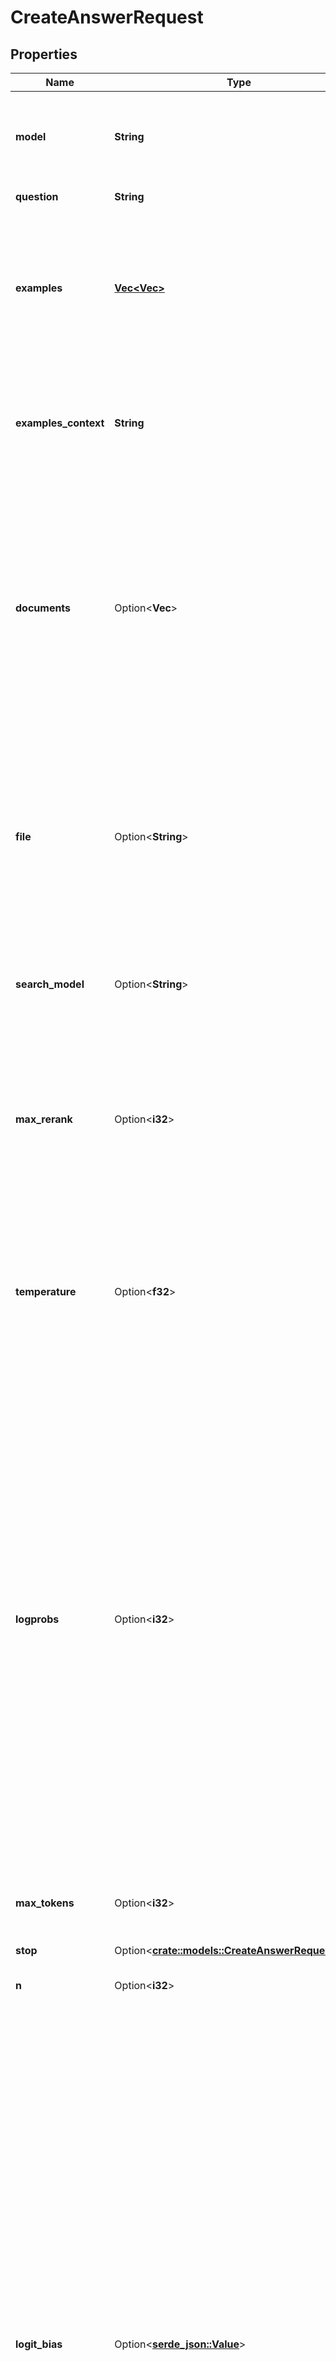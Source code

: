 # CreateAnswerRequest

## Properties

Name | Type | Description | Notes
------------ | ------------- | ------------- | -------------
**model** | **String** | ID of the model to use for completion. You can select one of `ada`, `babbage`, `curie`, or `davinci`. | 
**question** | **String** | Question to get answered. | 
**examples** | [**Vec<Vec<String>>**](array.md) | List of (question, answer) pairs that will help steer the model towards the tone and answer format you'd like. We recommend adding 2 to 3 examples. | 
**examples_context** | **String** | A text snippet containing the contextual information used to generate the answers for the `examples` you provide. | 
**documents** | Option<**Vec<String>**> | List of documents from which the answer for the input `question` should be derived. If this is an empty list, the question will be answered based on the question-answer examples.  You should specify either `documents` or a `file`, but not both.  | [optional]
**file** | Option<**String**> | The ID of an uploaded file that contains documents to search over. See [upload file](/docs/api-reference/files/upload) for how to upload a file of the desired format and purpose.  You should specify either `documents` or a `file`, but not both.  | [optional]
**search_model** | Option<**String**> | ID of the model to use for [Search](/docs/api-reference/searches/create). You can select one of `ada`, `babbage`, `curie`, or `davinci`. | [optional][default to ada]
**max_rerank** | Option<**i32**> | The maximum number of documents to be ranked by [Search](/docs/api-reference/searches/create) when using `file`. Setting it to a higher value leads to improved accuracy but with increased latency and cost. | [optional][default to 200]
**temperature** | Option<**f32**> | What sampling temperature to use, between 0 and 2. Higher values like 0.8 will make the output more random, while lower values like 0.2 will make it more focused and deterministic. | [optional][default to 0]
**logprobs** | Option<**i32**> | Include the log probabilities on the `logprobs` most likely tokens, as well the chosen tokens. For example, if `logprobs` is 5, the API will return a list of the 5 most likely tokens. The API will always return the `logprob` of the sampled token, so there may be up to `logprobs+1` elements in the response.  The maximum value for `logprobs` is 5. If you need more than this, please contact us through our [Help center](https://help.openai.com) and describe your use case.  When `logprobs` is set, `completion` will be automatically added into `expand` to get the logprobs.  | [optional]
**max_tokens** | Option<**i32**> | The maximum number of tokens allowed for the generated answer | [optional][default to 16]
**stop** | Option<[**crate::models::CreateAnswerRequestStop**](CreateAnswerRequest_stop.md)> |  | [optional]
**n** | Option<**i32**> | How many answers to generate for each question. | [optional][default to 1]
**logit_bias** | Option<[**serde_json::Value**](.md)> | Modify the likelihood of specified tokens appearing in the completion.  Accepts a json object that maps tokens (specified by their token ID in the GPT tokenizer) to an associated bias value from -100 to 100. You can use this [tokenizer tool](/tokenizer?view=bpe) (which works for both GPT-2 and GPT-3) to convert text to token IDs. Mathematically, the bias is added to the logits generated by the model prior to sampling. The exact effect will vary per model, but values between -1 and 1 should decrease or increase likelihood of selection; values like -100 or 100 should result in a ban or exclusive selection of the relevant token.  As an example, you can pass `{\"50256\": -100}` to prevent the <|endoftext|> token from being generated.  | [optional][default to {}]
**return_metadata** | Option<**bool**> | A special boolean flag for showing metadata. If set to `true`, each document entry in the returned JSON will contain a \"metadata\" field.  This flag only takes effect when `file` is set.  | [optional][default to false]
**return_prompt** | Option<**bool**> | If set to `true`, the returned JSON will include a \"prompt\" field containing the final prompt that was used to request a completion. This is mainly useful for debugging purposes. | [optional][default to false]
**expand** | Option<[**Vec<serde_json::Value>**](serde_json::Value.md)> | If an object name is in the list, we provide the full information of the object; otherwise, we only provide the object ID. Currently we support `completion` and `file` objects for expansion. | [optional][default to []]
**user** | Option<**String**> | A unique identifier representing your end-user, which can help OpenAI to monitor and detect abuse. [Learn more](/docs/guides/safety-best-practices/end-user-ids).  | [optional]

[[Back to Model list]](../README.md#documentation-for-models) [[Back to API list]](../README.md#documentation-for-api-endpoints) [[Back to README]](../README.md)


